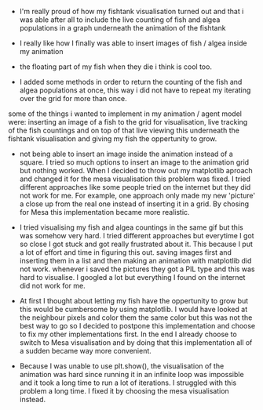 <!-- things i like/proud of -->
- I'm  really proud of how my fishtank visualisation turned out and that i was able after all to include the live counting of fish and algea populations in a graph underneath the animation of the fishtank

- I really like how I finally was able to insert images of fish / algea inside my animation

- the floating part of my fish when they die i think is cool too.


<!-- how i cleaned up some parts -->
- I added some methods in order to return the counting of the fish and algea populations at once, this way i did not have to repeat my iterating over the grid for more than once.


<!-- biggest decisions -->
some of the things i wanted to implement in my animation / agent model were: inserting an image of a fish to the grid for visualisation, live tracking of the fish countings and on top of that live viewing this underneath the fishtank visualisation and giving my fish the oppertunity to grow.


- not being able to insert an image inside the animation instead of a square. I tried so much options to insert an image to the animation grid but nothing worked. When I decided to throw out my matplotlib aproach and changed it for the mesa visualisation this problem was fixed. I tried different approaches like some people tried on the internet but they did not work for me. For example, one approach only made my new 'picture' a close up from the real one instead of inserting it in a grid. By chosing for Mesa this implementation became more realistic.

- I tried visualising my fish and algea countings in the same gif but this was somehow very hard. I tried different approaches but everytime I got so close I got stuck and got really frustrated about it. This because I put a lot of effort and time in figuring this out. saving images first and inserting them in a list and then making an animation with matplotlib did not work. whenever i saved the pictures they got a PIL type and this was hard to visualise. I googled a lot but everything I found on the internet did not work for me.

- At first I thought about letting my fish have the oppertunity to grow but this would be cumbersome by using matplotlib. I would have looked at the neighbour pixels and color them the same color but this was not the best way to go so I decided to postpone this implementation and choose to fix my other implementations first. In the end I already choose to switch to Mesa visualisation and by doing that this implementation all of a sudden became way more convenient.


<!-- hard life of having windows 10 -->
- Because I was unable to use plt.show(), the visualisation of the animation was hard since running it in an infinite loop was impossible and it took a long time to run a lot of iterations. I struggled with this problem a long time. I fixed it by choosing the mesa visualisation instead.